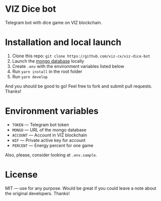 # VIZ Dice bot

Telegram bot with dice game on VIZ blockchain.

# Installation and local launch

1. Clone this repo: `git clone https://github.com/viz-cx/viz-dice-bot`
2. Launch the [mongo database](https://www.mongodb.com/) locally
3. Create `.env` with the environment variables listed below
4. Run `yarn install` in the root folder
5. Run `yarn develop`

And you should be good to go! Feel free to fork and submit pull requests. Thanks!

# Environment variables

- `TOKEN` — Telegram bot token
- `MONGO` — URL of the mongo database
- `ACCOUNT` — Account in VIZ blockchain
- `WIF` — Private active key for account
- `PERCENT` — Energy percent for one game

Also, please, consider looking at `.env.sample`.

# License

MIT — use for any purpose. Would be great if you could leave a note about the original developers. Thanks!
